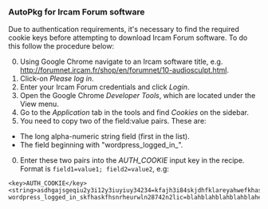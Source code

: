 ### AutoPkg for Ircam Forum software

Due to authentication requirements, it's necessary to find the required cookie keys before attempting to download Ircam Forum software. To do this follow the procedure below:

0. Using Google Chrome navigate to an Ircam software title, e.g. <http://forumnet.ircam.fr/shop/en/forumnet/10-audiosculpt.html>.
0. Click-on _Please log in_.
0. Enter your Ircam Forum credentials and click _Login_.
0. Open the Google Chrome _Developer Tools_, which are located under the View menu.
0. Go to the _Application_ tab in the tools and find _Cookies_ on the sidebar.
0. You need to copy two of the field:value pairs. These are:
  - The long alpha-numeric string field (first in the list).
  - The field beginning with "wordpress_logged_in_".
0. Enter these two pairs into the _AUTH_COOKIE_ input key in the recipe. Format is `field1=value1; field2=value2`, e.g:

```
<key>AUTH_COOKIE</key>
<string>asdhgajsgeqiu2y3i12y3iuyiuy34234=kfajh3i84skjdhfklareyahwefkhasfi7wehfhwfliewfhwhefisagfewgfliweahfhsaekfbjashflkuayblicrubywaeurycbiwaeyriuwa3yrkuwyrcuaywbl3kurcyawlkuryckwaly3crkwauycrlakwu3ycr; wordpress_logged_in_skfhaskfhsnrheurwln28742n2lic=blahblahblahblahblahetcetcetc</string>
```
